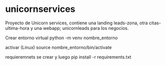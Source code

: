 # unicornservices
Proyecto de Unicorn services, contiene una landing leads-zona, otra citas-ultima-hora y una webapp; unicornleads para los negocios. 

Crear entorno virtual
python -m venv nombre_entorno

activar (Linux)
source nombre_entorno/bin/activate

requieremnets
se crear
y luego pip install -r requirements.txt

